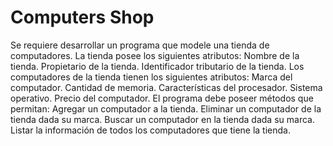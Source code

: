 # Computers Shop

Se requiere desarrollar un programa que modele una tienda de computadores. La tienda posee los siguientes atributos:
Nombre de la tienda.
Propietario de la tienda.
Identificador tributario de la tienda.
Los computadores de la tienda tienen los siguientes atributos:
Marca del computador.
Cantidad de memoria.
Características del procesador.
Sistema operativo.
Precio del computador.
El programa debe poseer métodos que permitan:
Agregar un computador a la tienda.
Eliminar un computador de la tienda dada su marca.
Buscar un computador en la tienda dada su marca.
Listar la información de todos los computadores que tiene la tienda.

